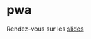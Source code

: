 # pwa
Rendez-vous sur les [slides](https://docs.google.com/presentation/d/15bDDwX3g2UuPeWBsLWy6Pz9ckc1jg6DjsAmfiCGuXe8/edit?usp=sharing)
